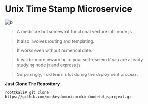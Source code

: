 Unix Time Stamp Microservice
============================
![b](https://cloud.githubusercontent.com/assets/11310584/26030694/82a63ed6-388c-11e7-9e3d-3dad0c0b9320.jpg)
>A mediocre but somewhat functional venture into node js

>It also involves routing and templating.

>It works even without numerical date.

>It will be more rewarding to your self-esteem if you are already studying node js and express js

>Surprisingly, I did learn a lot during the deployment process.

**Just Clone The Repository**

```root@kali# git clone https://github.com/monkeydominicorobin/nodedotjsprojext.git```


